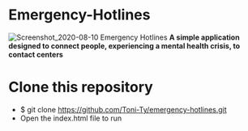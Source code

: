 # Emergency-Hotlines
![Screenshot_2020-08-10 Emergency Hotlines](https://user-images.githubusercontent.com/40587355/89852976-bbf01d00-db55-11ea-9ec9-14494cc271f0.jpg)
**A simple application designed to connect people, experiencing a mental health crisis, to contact centers**

# Clone this repository
* $ git clone https://github.com/Toni-Ty/emergency-hotlines.git
* Open the index.html file to run
